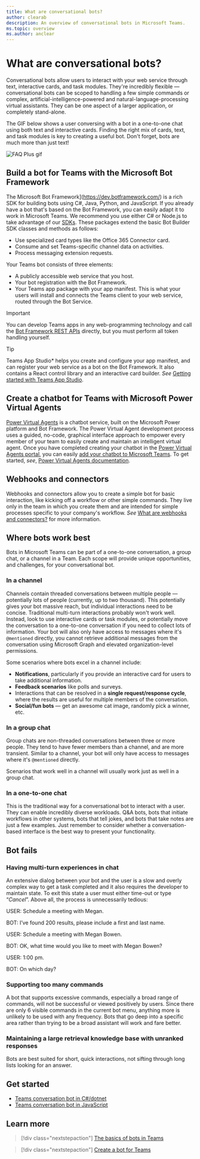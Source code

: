 ```yaml
---
title: What are conversational bots?
author: clearab
description: An overview of conversational bots in Microsoft Teams.
ms.topic: overview
ms.author: anclear
---
```

# What are conversational bots?

Conversational bots allow users to interact with your web service through text, interactive cards, and task modules. They're incredibly flexible — conversational bots can be scoped to handling a few simple commands or complex, artificial-intelligence-powered and natural-language-processing virtual assistants. They can be one aspect of a larger application, or completely stand-alone.

The GIF below shows a user conversing with a bot in a one-to-one chat using both text and interactive cards. Finding the right mix of cards, text, and task modules is key to creating a useful bot. Don't forget, bots are much more than just text!

![FAQ Plus gif](~/assets/images/FAQPlusEndUser.gif)

## Build  a bot for Teams with the Microsoft Bot Framework

The Microsoft Bot Framework](https://dev.botframework.com/) is a rich SDK for building bots using C#, Java, Python, and JavaScript. If you already have a bot that's based on the Bot Framework, you can easily adapt it to work in Microsoft Teams. We recommend you use either C# or Node.js to take advantage of our [SDKs](/microsoftteams/platform/#pivot=sdk-tools). These packages extend the basic Bot Builder SDK classes and methods as follows:

* Use specialized card types like the Office 365 Connector card.
* Consume and set Teams-specific channel data on activities.
* Process messaging extension requests.

Your Teams bot consists of three elements:

* A publicly accessible web service that you host.
* Your bot registration with the Bot Framework.
* Your Teams app package with your app manifest. This is what your users will install and connects the Teams client to your web service, routed through the Bot Service.

> [!IMPORTANT]
> You can develop Teams apps in any web-programming technology and call the [Bot Framework REST APIs](/bot-framework/rest-api/bot-framework-rest-overview) directly, but you must perform all token handling yourself.

> [!TIP]
> Teams App Studio* helps you create and configure your app manifest, and can register your web service as a bot on the Bot Framework. It also contains a React control library and an interactive card builder. *See* [Getting started with Teams App Studio](~/concepts/build-and-test/app-studio-overview.md).

## Create a chatbot for Teams with Microsoft Power Virtual Agents

[Power Virtual Agents](/power-virtual-agents/fundamentals-what-is-power-virtual-agents) is a chatbot service, built on the Microsoft Power platform and Bot Framework.  The Power Virtual Agent development process uses a guided, no-code, graphical interface approach to empower every member of your team to easily create and maintain an intelligent virtual agent.  Once you have completed creating your chatbot in the [Power Virtual Agents portal](https://powervirtualagents.microsoft.com), you can easily [add your chatbot to Microsoft Teams](/power-virtual-agents/publication-add-bot-to-microsoft-teams). To get started, *see*, [Power Virtual Agents documentation](/power-virtual-agents/).

## Webhooks and connectors

Webhooks and connectors allow you to create a simple bot for basic interaction, like kicking off a workflow or other simple commands. They live only in the team in which you create them and are intended for simple processes specific to your company's workflow. *See* [What are webhooks and connectors?](~/webhooks-and-connectors/what-are-webhooks-and-connectors.md) for more information.

## Where bots work best

Bots in Microsoft Teams can be part of a one-to-one conversation, a group chat, or a channel in a Team. Each scope will provide unique opportunities, and challenges, for your conversational bot.

### In a channel

Channels contain threaded conversations between multiple people — potentially lots of people (currently, up to two thousand). This potentially gives your bot massive reach, but individual interactions need to be concise. Traditional multi-turn interactions probably won't work well. Instead, look to use interactive cards or task modules, or potentially move the conversation to a one-to-one conversation if you need to collect lots of information. Your bot will also only have access to messages where it's `@mentioned` directly, you cannot retrieve additional messages from the conversation using Microsoft Graph and elevated organization-level permissions.

Some scenarios where bots excel in a channel include:

* **Notifications**, particularly if you provide an interactive card for users to take additional information.
* **Feedback scenarios** like polls and surveys.
* Interactions that can be resolved in a **single request/response cycle**, where the results are useful for multiple members of the conversation.
* **Social/fun bots** — get an awesome cat image, randomly pick a winner, etc.

### In a group chat

Group chats are non-threaded conversations between three or more people. They tend to have fewer members than a channel, and are more transient. Similar to a channel, your bot will only have access to messages where it's `@mentioned` directly.

Scenarios that work well in a channel will usually work just as well in a group chat.

### In a one-to-one chat

This is the traditional way for a conversational bot to interact with a user. They can enable incredibly diverse workloads. Q&A bots, bots that initiate workflows in other systems, bots that tell jokes, and bots that take notes are just a few examples. Just remember to consider whether a conversation-based interface is the best way to present your functionality.

## Bot fails

### Having multi-turn experiences in chat

An extensive dialog between your bot and the user is a slow and overly complex way to get a task completed and it also requires the developer to maintain state. To exit this state a user must either time-out or type “*Cancel*”. Above all, the process is unnecessarily tedious:

USER: Schedule a meeting with Megan.

BOT: I’ve found 200 results, please include a first and last name.

USER: Schedule a meeting with Megan Bowen.

BOT: OK, what time would you like to meet with Megan Bowen?

USER: 1:00 pm.

BOT: On which day?

### Supporting too many commands

A bot that supports excessive commands, especially a broad range of commands, will not be successful or viewed positively by users. Since there are only 6 visible commands in the current bot menu, anything more is unlikely to be used with any frequency. Bots that go deep into a specific area rather than trying to be a broad assistant will work and fare better.

### Maintaining a large retrieval knowledge base with unranked responses

Bots are best suited for short, quick interactions, not sifting through long lists looking for an answer.

## Get started

* [Teams conversation bot in C#/dotnet](https://github.com/microsoft/BotBuilder-Samples/tree/master/samples/csharp_dotnetcore/57.teams-conversation-bot)
* [Teams conversation bot in JavaScript](https://github.com/microsoft/BotBuilder-Samples/tree/master/samples/javascript_nodejs/57.teams-conversation-bot)

## Learn more

> [!div class="nextstepaction"]
> [The basics of bots in Teams](~/bots/bot-basics.md)

> [!div class="nextstepaction"]
> [Create a bot for Teams](~/bots/how-to/create-a-bot-for-teams.md)
